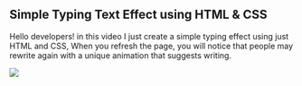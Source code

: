 ## Simple Typing Text Effect using HTML & CSS

Hello developers! in this video I just create a simple typing effect using just HTML and CSS, When you refresh the page, you will notice that people may rewrite again with a unique animation that suggests writing.

<img src="https://pbs.twimg.com/media/FlbNlN_XEAIbNFi?format=jpg&name=large"/>
